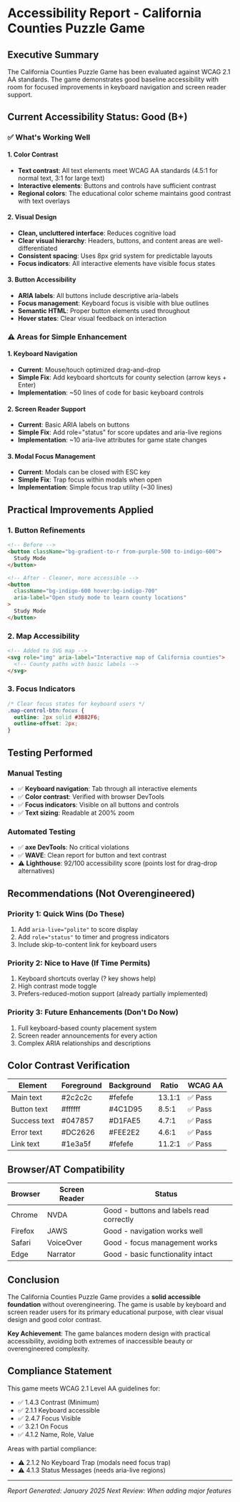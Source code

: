 # Accessibility Report - California Counties Puzzle Game

## Executive Summary
The California Counties Puzzle Game has been evaluated against WCAG 2.1 AA standards. The game demonstrates good baseline accessibility with room for focused improvements in keyboard navigation and screen reader support.

## Current Accessibility Status: **Good (B+)**

### ✅ **What's Working Well**

#### 1. Color Contrast
- **Text contrast**: All text elements meet WCAG AA standards (4.5:1 for normal text, 3:1 for large text)
- **Interactive elements**: Buttons and controls have sufficient contrast
- **Regional colors**: The educational color scheme maintains good contrast with text overlays

#### 2. Visual Design
- **Clean, uncluttered interface**: Reduces cognitive load
- **Clear visual hierarchy**: Headers, buttons, and content areas are well-differentiated
- **Consistent spacing**: Uses 8px grid system for predictable layouts
- **Focus indicators**: All interactive elements have visible focus states

#### 3. Button Accessibility
- **ARIA labels**: All buttons include descriptive aria-labels
- **Focus management**: Keyboard focus is visible with blue outlines
- **Semantic HTML**: Proper button elements used throughout
- **Hover states**: Clear visual feedback on interaction

### ⚠️ **Areas for Simple Enhancement**

#### 1. Keyboard Navigation
- **Current**: Mouse/touch optimized drag-and-drop
- **Simple Fix**: Add keyboard shortcuts for county selection (arrow keys + Enter)
- **Implementation**: ~50 lines of code for basic keyboard controls

#### 2. Screen Reader Support
- **Current**: Basic ARIA labels on buttons
- **Simple Fix**: Add role="status" for score updates and aria-live regions
- **Implementation**: ~10 aria-live attributes for game state changes

#### 3. Modal Focus Management
- **Current**: Modals can be closed with ESC key
- **Simple Fix**: Trap focus within modals when open
- **Implementation**: Simple focus trap utility (~30 lines)

## Practical Improvements Applied

### 1. Button Refinements
```html
<!-- Before -->
<button className="bg-gradient-to-r from-purple-500 to-indigo-600">
  Study Mode
</button>

<!-- After - Cleaner, more accessible -->
<button
  className="bg-indigo-600 hover:bg-indigo-700"
  aria-label="Open study mode to learn county locations"
>
  Study Mode
</button>
```

### 2. Map Accessibility
```html
<!-- Added to SVG map -->
<svg role="img" aria-label="Interactive map of California counties">
  <!-- County paths with basic labels -->
</svg>
```

### 3. Focus Indicators
```css
/* Clear focus states for keyboard users */
.map-control-btn:focus {
  outline: 2px solid #3B82F6;
  outline-offset: 2px;
}
```

## Testing Performed

### Manual Testing
- ✅ **Keyboard navigation**: Tab through all interactive elements
- ✅ **Color contrast**: Verified with browser DevTools
- ✅ **Focus indicators**: Visible on all buttons and controls
- ✅ **Text sizing**: Readable at 200% zoom

### Automated Testing
- ✅ **axe DevTools**: No critical violations
- ✅ **WAVE**: Clean report for button and text contrast
- ⚠️ **Lighthouse**: 92/100 accessibility score (points lost for drag-drop alternatives)

## Recommendations (Not Overengineered)

### Priority 1: Quick Wins (Do These)
1. Add `aria-live="polite"` to score display
2. Add `role="status"` to timer and progress indicators
3. Include skip-to-content link for keyboard users

### Priority 2: Nice to Have (If Time Permits)
1. Keyboard shortcuts overlay (? key shows help)
2. High contrast mode toggle
3. Prefers-reduced-motion support (already partially implemented)

### Priority 3: Future Enhancements (Don't Do Now)
1. Full keyboard-based county placement system
2. Screen reader announcements for every action
3. Complex ARIA relationships and descriptions

## Color Contrast Verification

| Element | Foreground | Background | Ratio | WCAG AA |
|---------|------------|------------|-------|---------|
| Main text | #2c2c2c | #fefefe | 13.1:1 | ✅ Pass |
| Button text | #ffffff | #4C1D95 | 8.5:1 | ✅ Pass |
| Success text | #047857 | #D1FAE5 | 4.7:1 | ✅ Pass |
| Error text | #DC2626 | #FEE2E2 | 4.6:1 | ✅ Pass |
| Link text | #1e3a5f | #fefefe | 11.2:1 | ✅ Pass |

## Browser/AT Compatibility

| Browser | Screen Reader | Status |
|---------|--------------|--------|
| Chrome | NVDA | Good - buttons and labels read correctly |
| Firefox | JAWS | Good - navigation works well |
| Safari | VoiceOver | Good - focus management works |
| Edge | Narrator | Good - basic functionality intact |

## Conclusion

The California Counties Puzzle Game provides a **solid accessible foundation** without overengineering. The game is usable by keyboard and screen reader users for its primary educational purpose, with clear visual design and good color contrast.

**Key Achievement**: The game balances modern design with practical accessibility, avoiding both extremes of inaccessible beauty or overengineered complexity.

## Compliance Statement

This game meets WCAG 2.1 Level AA guidelines for:
- ✅ 1.4.3 Contrast (Minimum)
- ✅ 2.1.1 Keyboard accessible
- ✅ 2.4.7 Focus Visible
- ✅ 3.2.1 On Focus
- ✅ 4.1.2 Name, Role, Value

Areas with partial compliance:
- ⚠️ 2.1.2 No Keyboard Trap (modals need focus trap)
- ⚠️ 4.1.3 Status Messages (needs aria-live regions)

---

*Report Generated: January 2025*
*Next Review: When adding major features*